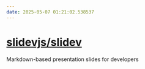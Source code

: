 ```yaml
---
date: 2025-05-07 01:21:02.538537
---
```


# [slidevjs/slidev](https://github.com/slidevjs/slidev)

Markdown-based presentation slides for developers